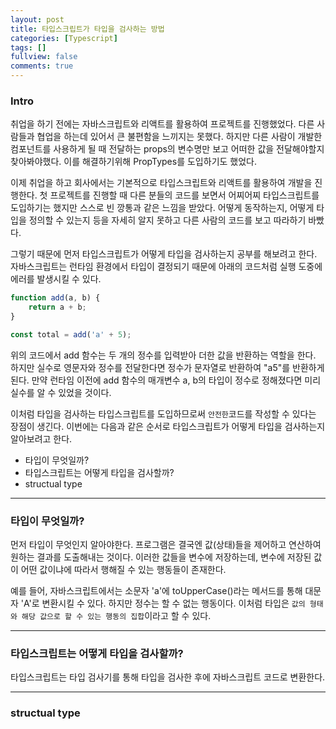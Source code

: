 ```yaml
---
layout: post
title: 타입스크립트가 타입을 검사하는 방법
categories: [Typescript]
tags: []
fullview: false
comments: true
---
```


### Intro
취업을 하기 전에는 자바스크립트와 리액트를 활용하여 프로젝트를 진행했었다. 다른 사람들과 협업을 하는데 있어서 큰 불편함을 느끼지는 못했다. 하지만 다른 사람이 개발한 컴포넌트를 사용하게 될 때 전달하는 props의 변수명만 보고 어떠한 값을 전달해야할지 찾아봐야했다. 이를 해결하기위해 PropTypes를 도입하기도 했었다.


이제 취업을 하고 회사에서는 기본적으로 타입스크립트와 리액트를 활용하여 개발을 진행한다. 첫 프로젝트를 진행할 때 다른 분들의 코드를 보면서 어찌어찌 타입스크립트를 도입하기는 했지만 스스로 빈 깡통과 같은 느낌을 받았다. 어떻게 동작하는지, 어떻게 타입을 정의할 수 있는지 등을 자세히 알지 못하고 다른 사람의 코드를 보고 따라하기 바빴다.


그렇기 때문에 먼저 타입스크립트가 어떻게 타입을 검사하는지 공부를 해보려고 한다.
자바스크립트는 런타임 환경에서 타입이 결정되기 때문에 아래의 코드처럼 실행 도중에 에러를 발생시킬 수 있다.
```javascript
function add(a, b) {
	return a + b;
}

const total = add('a' + 5);
```


위의 코드에서 add 함수는 두 개의 정수를 입력받아 더한 값을 반환하는 역할을 한다. 하지만 실수로 영문자와 정수를 전달한다면 정수가 문자열로 반환하여 "a5"를 반환하게된다. 만약 런타임 이전에 add 함수의 매개변수 a, b의 타입이 정수로 정해졌다면 미리 실수를 알 수 있었을 것이다.


이처럼 타입을 검사하는 타입스크립트를 도입하므로써 `안전한`코드를 작성할 수 있다는 장점이 생긴다. 이번에는 다음과 같은 순서로 타입스크립트가 어떻게 타입을 검사하는지 알아보려고 한다.
- 타입이 무엇일까?
- 타입스크립트는 어떻게 타입을 검사할까?
- structual type

---

### 타입이 무엇일까?
먼저 타입이 무엇인지 알아야한다. 프로그램은 결국엔 값(상태)들을 제어하고 연산하여 원하는 결과를 도출해내는 것이다. 이러한 값들을 변수에 저장하는데, 변수에 저장된 값이 어떤 값이냐에 따라서 행해질 수 있는 행동들이 존재한다. 

예를 들어, 자바스크립트에서는 소문자 'a'에 toUpperCase()라는 메서드를 통해 대문자 'A'로 변환시킬 수 있다. 하지만 정수는 할 수 없는 행동이다. 이처럼 타입은 `값의 형태와 해당 값으로 할 수 있는 행동의 집합`이라고 할 수 있다. 

---

### 타입스크립트는 어떻게 타입을 검사할까?
타입스크립트는 타입 검사기를 통해 타입을 검사한 후에 자바스크립트 코드로 변환한다.

---

### structual type

